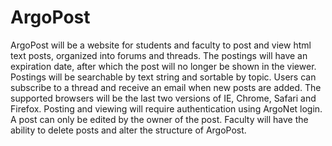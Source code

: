 ArgoPost
========

ArgoPost will be a website for students and faculty to post and view html text posts, organized into forums and threads.  The postings will have an expiration date, after which the post will no longer be shown in the viewer.  Postings will be searchable by text string and sortable by topic.  Users can subscribe to a thread and receive an email when new posts are added.  The supported browsers will be the last two versions of IE, Chrome, Safari and Firefox.  Posting and viewing will require authentication using ArgoNet login.  A post can only be edited by the owner of the post.  Faculty will have the ability to delete posts and alter the structure of ArgoPost.
